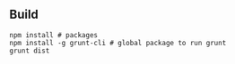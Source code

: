 ## Build

    npm install # packages
    npm install -g grunt-cli # global package to run grunt
    grunt dist